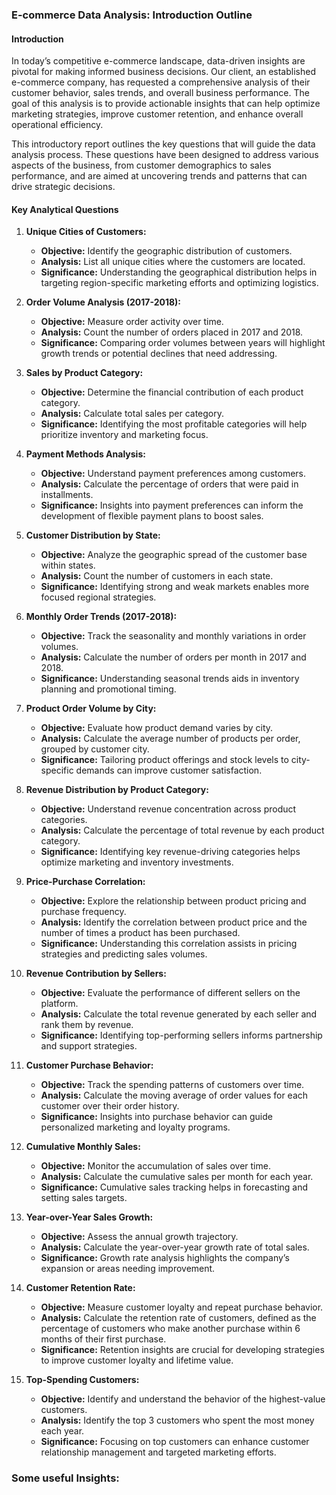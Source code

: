 ### **E-commerce Data Analysis: Introduction Outline**

#### **Introduction**

In today’s competitive e-commerce landscape, data-driven insights are pivotal for making informed business decisions. Our client, an established e-commerce company, has requested a comprehensive analysis of their customer behavior, sales trends, and overall business performance. The goal of this analysis is to provide actionable insights that can help optimize marketing strategies, improve customer retention, and enhance overall operational efficiency.

This introductory report outlines the key questions that will guide the data analysis process. These questions have been designed to address various aspects of the business, from customer demographics to sales performance, and are aimed at uncovering trends and patterns that can drive strategic decisions.

#### **Key Analytical Questions**

1. **Unique Cities of Customers:**
   - **Objective:** Identify the geographic distribution of customers.
   - **Analysis:** List all unique cities where the customers are located.
   - **Significance:** Understanding the geographical distribution helps in targeting region-specific marketing efforts and optimizing logistics.

2. **Order Volume Analysis (2017-2018):**
   - **Objective:** Measure order activity over time.
   - **Analysis:** Count the number of orders placed in 2017 and 2018.
   - **Significance:** Comparing order volumes between years will highlight growth trends or potential declines that need addressing.

3. **Sales by Product Category:**
   - **Objective:** Determine the financial contribution of each product category.
   - **Analysis:** Calculate total sales per category.
   - **Significance:** Identifying the most profitable categories will help prioritize inventory and marketing focus.

4. **Payment Methods Analysis:**
   - **Objective:** Understand payment preferences among customers.
   - **Analysis:** Calculate the percentage of orders that were paid in installments.
   - **Significance:** Insights into payment preferences can inform the development of flexible payment plans to boost sales.

5. **Customer Distribution by State:**
   - **Objective:** Analyze the geographic spread of the customer base within states.
   - **Analysis:** Count the number of customers in each state.
   - **Significance:** Identifying strong and weak markets enables more focused regional strategies.

6. **Monthly Order Trends (2017-2018):**
   - **Objective:** Track the seasonality and monthly variations in order volumes.
   - **Analysis:** Calculate the number of orders per month in 2017 and 2018.
   - **Significance:** Understanding seasonal trends aids in inventory planning and promotional timing.

7. **Product Order Volume by City:**
   - **Objective:** Evaluate how product demand varies by city.
   - **Analysis:** Calculate the average number of products per order, grouped by customer city.
   - **Significance:** Tailoring product offerings and stock levels to city-specific demands can improve customer satisfaction.

8. **Revenue Distribution by Product Category:**
   - **Objective:** Understand revenue concentration across product categories.
   - **Analysis:** Calculate the percentage of total revenue by each product category.
   - **Significance:** Identifying key revenue-driving categories helps optimize marketing and inventory investments.

9. **Price-Purchase Correlation:**
   - **Objective:** Explore the relationship between product pricing and purchase frequency.
   - **Analysis:** Identify the correlation between product price and the number of times a product has been purchased.
   - **Significance:** Understanding this correlation assists in pricing strategies and predicting sales volumes.

10. **Revenue Contribution by Sellers:**
    - **Objective:** Evaluate the performance of different sellers on the platform.
    - **Analysis:** Calculate the total revenue generated by each seller and rank them by revenue.
    - **Significance:** Identifying top-performing sellers informs partnership and support strategies.

11. **Customer Purchase Behavior:**
    - **Objective:** Track the spending patterns of customers over time.
    - **Analysis:** Calculate the moving average of order values for each customer over their order history.
    - **Significance:** Insights into purchase behavior can guide personalized marketing and loyalty programs.

12. **Cumulative Monthly Sales:**
    - **Objective:** Monitor the accumulation of sales over time.
    - **Analysis:** Calculate the cumulative sales per month for each year.
    - **Significance:** Cumulative sales tracking helps in forecasting and setting sales targets.

13. **Year-over-Year Sales Growth:**
    - **Objective:** Assess the annual growth trajectory.
    - **Analysis:** Calculate the year-over-year growth rate of total sales.
    - **Significance:** Growth rate analysis highlights the company’s expansion or areas needing improvement.

14. **Customer Retention Rate:**
    - **Objective:** Measure customer loyalty and repeat purchase behavior.
    - **Analysis:** Calculate the retention rate of customers, defined as the percentage of customers who make another purchase within 6 months of their first purchase.
    - **Significance:** Retention insights are crucial for developing strategies to improve customer loyalty and lifetime value.

15. **Top-Spending Customers:**
    - **Objective:** Identify and understand the behavior of the highest-value customers.
    - **Analysis:** Identify the top 3 customers who spent the most money each year.
    - **Significance:** Focusing on top customers can enhance customer relationship management and targeted marketing efforts.

### Some useful Insights:


